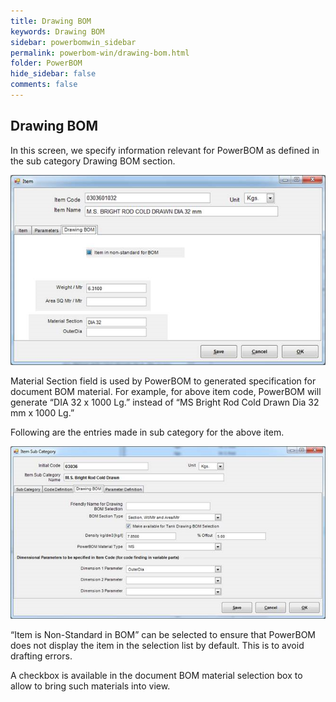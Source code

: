 ```yaml
---
title: Drawing BOM
keywords: Drawing BOM
sidebar: powerbomwin_sidebar
permalink: powerbom-win/drawing-bom.html
folder: PowerBOM
hide_sidebar: false
comments: false
---
```


## Drawing BOM

In this screen, we specify information relevant for PowerBOM as defined in the sub category Drawing BOM section.

![](/images/drawing-bom-item.png)

Material Section field is used by PowerBOM to generated specification for document BOM material. For example, for above item code, PowerBOM will generate “DIA 32 x 1000 Lg.” instead of “MS Bright Rod Cold Drawn Dia 32 mm x 1000 Lg.”

Following are the entries made in sub category for the above item.

![](/images/drawing-bom-item-sub-category.png)

“Item is Non-Standard in BOM” can be selected to ensure that PowerBOM does not display the item in the selection list by default. This is to avoid drafting errors.

A checkbox is available in the document BOM material selection box to allow to bring such materials into view.
